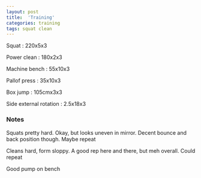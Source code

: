 ```yaml
---
layout: post
title:  'Training'
categories: training
tags: squat clean
---
```


Squat : 220x5x3

Power clean : 180x2x3

Machine bench : 55x10x3

Pallof press  : 35x10x3

Box jump  : 105cmx3x3

Side external rotation  : 2.5x18x3

### Notes

Squats pretty hard. Okay, but looks uneven in mirror. Decent bounce and back position though. Maybe repeat

Cleans hard, form sloppy. A good rep here and there, but meh overall. Could repeat

Good pump on bench
